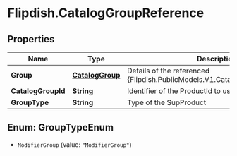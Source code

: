 # Flipdish.CatalogGroupReference

## Properties
Name | Type | Description | Notes
------------ | ------------- | ------------- | -------------
**Group** | [**CatalogGroup**](CatalogGroup.md) | Details of the referenced {Flipdish.PublicModels.V1.Catalog.Items.CatalogItem} | [optional] 
**CatalogGroupId** | **String** | Identifier of the ProductId to use as SubProduct | 
**GroupType** | **String** | Type of the SupProduct | 


<a name="GroupTypeEnum"></a>
## Enum: GroupTypeEnum


* `ModifierGroup` (value: `"ModifierGroup"`)




